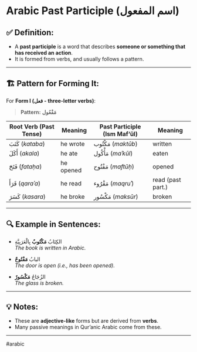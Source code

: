 # Arabic Past Participle (اسم المفعول)

## ✅ Definition:
- A **past participle** is a word that describes **someone or something that has received an action**.
- It is formed from verbs, and usually follows a pattern.

---

## 🏗️ Pattern for Forming It:

For **Form I (فعل - three-letter verbs)**:
> **Pattern:** **مَفْعُول**

| Root Verb (Past Tense) | Meaning     | Past Participle (Ism Maf‘ūl) | Meaning            |
|------------------------|-------------|-------------------------------|--------------------|
| كَتَبَ (*kataba*)       | he wrote    | مَكْتُوب (*maktūb*)            | written            |
| أَكَلَ (*akala*)        | he ate      | مَأْكُول (*maʾkūl*)            | eaten              |
| فَتَحَ (*fataḥa*)       | he opened   | مَفْتُوح (*maftūḥ*)            | opened             |
| قَرَأَ (*qaraʾa*)       | he read     | مَقْرُوء (*maqruʾ*)            | read (past part.)  |
| كَسَرَ (*kasara*)       | he broke    | مَكْسُور (*maksūr*)            | broken             |

---

## 🔍 Example in Sentences:

- الكِتَابُ **مَكْتُوبٌ** بِالْعَرَبِيَّةِ  
  *The book is written in Arabic.*

- البابُ **مَفْتُوحٌ**  
  *The door is open (i.e., has been opened).*

- الزُجَاجُ **مَكْسُورٌ**  
  *The glass is broken.*

---

## 💡 Notes:
- These are **adjective-like** forms but are derived from **verbs**.
- Many passive meanings in Qur’anic Arabic come from these.

---

#arabic